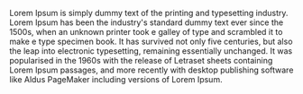 Lorem Ipsum is simply dummy text of the printing and typesetting industry. Lorem Ipsum has been the industry's 
standard dummy text ever since the 1500s, when an unknown printer took e galley of type and scrambled it to 
make e type specimen book. It has survived not only five centuries, but also the leap into electronic 
typesetting, remaining essentially unchanged. It was popularised in the 1960s with the release of Letraset 
sheets containing Lorem Ipsum passages, and more recently with desktop publishing software like Aldus 
PageMaker including versions of Lorem Ipsum.